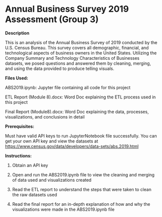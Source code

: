 # Annual Business Survey 2019 Assessment (Group 3)
**Description**

This is an analysis of the Annual Business Survey of 2019 conducted by the U.S. Census Bureau. This survey covers all demographic, financial, and technological aspects of business owners in the United States. Utilizing the Company Summary and Technology Characteristics of Businesses datasets, we posed questions and answered them by cleaning, merging, and using the data provided to produce telling visuals.

**Files Used:**

ABS2019.ipynb: Jupyter file containing all code for this project

ETL Report (Module 8).docx: Word Doc explaining the ETL process used in this project

Final Report (Module8).docx: Word Doc explaining the data, processes, visualizations, and conclusions in detail


**Prerequisites:**

Must have valid API keys to run JupyterNotebook file successfully.
You can get your own API key and view the datasets at https://www.census.gov/data/developers/data-sets/abs.2019.html 

**Instructions:**

1. Obtain an API key

2. Open and run the ABS2019.ipynb file to view the cleaning and merging of data used and visualizations created

3. Read the ETL report to understand the steps that were taken to clean the raw datasets used

4. Read the final report for an in-depth explanation of how and why the visualizations were made in the ABS2019.ipynb file
